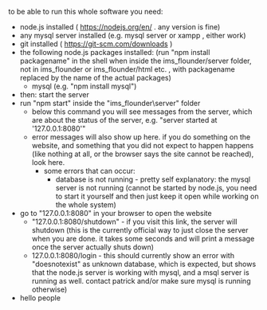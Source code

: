 to be able to run this whole software you need:
- node.js installed ( https://nodejs.org/en/ . any version is fine)
- any mysql server installed (e.g. mysql server or xampp , either work)
- git installed ( https://git-scm.com/downloads )
- the following node.js packages installed: (run "npm install packagename" in the shell when inside the ims_flounder/server folder, not in ims_flounder or ims_flounder/html etc. , with packagename replaced by the name of the actual packages)
    - mysql (e.g. "npm install mysql")
- then: start the server
- run "npm start" inside the "ims_flounder\server" folder
    - below this command you will see messages from the server, which are about the status of the server, e.g. "server started at '127.0.0.1:8080'"
    - error messages will also show up here. if you do something on the website, and something that you did not expect to happen happens (like nothing at all, or the browser says the site cannot be reached), look here.
        - some errors that can occur:
            - database is not running - pretty self explanatory: the mysql server is not running (cannot be started by node.js, you need to start it yourself and then just keep it open while working on the whole system)
- go to "127.0.0.1:8080" in your browser to open the website
    - "127.0.0.1:8080/shutdown" - if you visit this link, the server will shutdown (this is the currently official way to just close the server when you are done. it takes some seconds and will print a message once the server actually shuts down)
    - 127.0.0.1:8080/login - this should currently show an error with "doesnotexist" as unknown database, which is expected, but shows that the node.js server is working with mysql, and a msql server is running as well. contact patrick and/or make sure mysql is running otherwise)
- hello people
